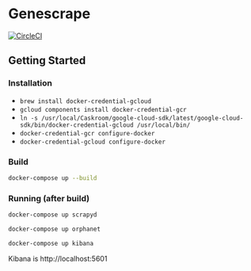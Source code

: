 # Genescrape

[![CircleCI](https://circleci.com/gh/mahmoudimus/genescrape.svg?style=svg&circle-token=118c8a1aa6df1e883326ff78d3528d3d7a46deb4)](https://circleci.com/gh/mahmoudimus/genescrape)

## Getting Started

### Installation

- `brew install docker-credential-gcloud`
- `gcloud components install docker-credential-gcr`
- `ln -s /usr/local/Caskroom/google-cloud-sdk/latest/google-cloud-sdk/bin/docker-credential-gcloud /usr/local/bin/`
- `docker-credential-gcr configure-docker`
- `docker-credential-gcloud configure-docker`

### Build

```bash
docker-compose up --build
```

### Running (after build)

```bash
docker-compose up scrapyd
```

```bash
docker-compose up orphanet
```

```bash
docker-compose up kibana
```

Kibana is http://localhost:5601
